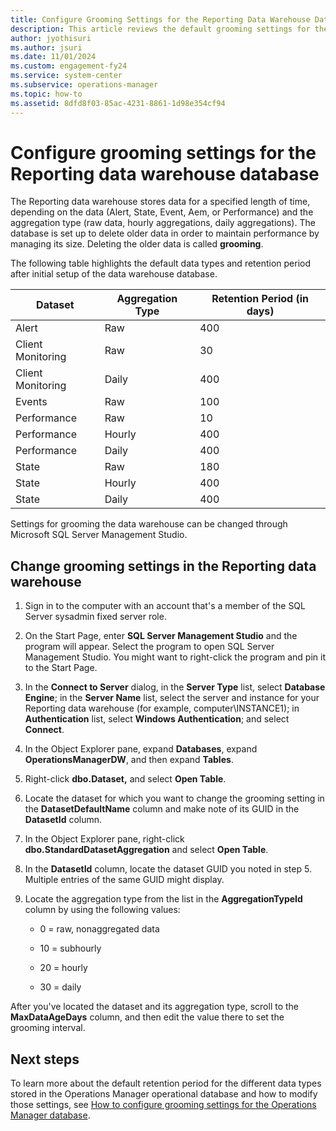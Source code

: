 ```yaml
---
title: Configure Grooming Settings for the Reporting Data Warehouse Database
description: This article reviews the default grooming settings for the Reporting data warehouse database and how to modify those settings.
author: jyothisuri
ms.author: jsuri
ms.date: 11/01/2024
ms.custom: engagement-fy24
ms.service: system-center
ms.subservice: operations-manager
ms.topic: how-to
ms.assetid: 8dfd8f03-85ac-4231-8861-1d98e354cf94
---
```


# Configure grooming settings for the Reporting data warehouse database



The Reporting data warehouse stores data for a specified length of time, depending on the data (Alert, State, Event, Aem, or Performance) and the aggregation type (raw data, hourly aggregations, daily aggregations).  The database is set up to delete older data in order to maintain performance by managing its size.  Deleting the older data is called **grooming**.  

The following table highlights the default data types and retention period after initial setup of the data warehouse database.

| Dataset | Aggregation Type| Retention Period (in days) |
|-----------|---------------|---------------|
| Alert | Raw | 400 |
| Client Monitoring | Raw | 30 |
| Client Monitoring | Daily | 400 |
| Events | Raw | 100 |
| Performance | Raw | 10 |
| Performance | Hourly | 400 |
| Performance | Daily | 400 |
| State | Raw | 180 |
| State | Hourly | 400 |
| State | Daily | 400 |

Settings for grooming the data warehouse can be changed through Microsoft SQL Server Management Studio.  

## Change grooming settings in the Reporting data warehouse  

1. Sign in to the computer with an account that's a member of the SQL Server sysadmin fixed server role.

2. On the Start Page, enter **SQL Server Management Studio** and the program will appear.  Select the program to open SQL Server Management Studio. You might want to right-click the program and pin it to the Start Page.

3. In the **Connect to Server** dialog, in the **Server Type** list, select **Database Engine**; in the **Server Name** list, select the server and instance for your Reporting data warehouse (for example, computer\INSTANCE1); in **Authentication** list, select **Windows Authentication**; and select **Connect**.  

4. In the Object Explorer pane, expand **Databases**, expand **OperationsManagerDW**, and then expand **Tables**.  

5. Right-click **dbo.Dataset,** and select **Open Table**.  

6. Locate the dataset for which you want to change the grooming setting in the **DatasetDefaultName** column and make note of its GUID in the **DatasetId** column.  

7. In the Object Explorer pane, right-click **dbo.StandardDatasetAggregation** and select **Open Table**.  

8. In the **DatasetId** column, locate the dataset GUID you noted in step 5. Multiple entries of the same GUID might display.  

9. Locate the aggregation type from the list in the **AggregationTypeId** column by using the following values:  

    - 0 = raw, nonaggregated data  

    - 10 = subhourly  

    - 20 = hourly  

    - 30 = daily  

After you've located the dataset and its aggregation type, scroll to the **MaxDataAgeDays** column, and then edit the value there to set the grooming interval.  

## Next steps

To learn more about the default retention period for the different data types stored in the Operations Manager operational database and how to modify those settings, see
[How to configure grooming settings for the Operations Manager database](manage-omdb-grooming-settings.md).
